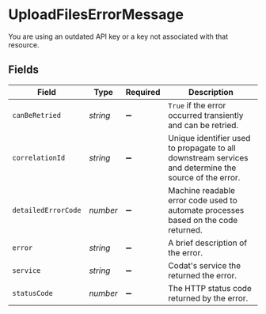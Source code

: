 # UploadFilesErrorMessage

You are using an outdated API key or a key not associated with that resource.


## Fields

| Field                                                                                                 | Type                                                                                                  | Required                                                                                              | Description                                                                                           |
| ----------------------------------------------------------------------------------------------------- | ----------------------------------------------------------------------------------------------------- | ----------------------------------------------------------------------------------------------------- | ----------------------------------------------------------------------------------------------------- |
| `canBeRetried`                                                                                        | *string*                                                                                              | :heavy_minus_sign:                                                                                    | `True` if the error occurred transiently and can be retried.                                          |
| `correlationId`                                                                                       | *string*                                                                                              | :heavy_minus_sign:                                                                                    | Unique identifier used to propagate to all downstream services and determine the source of the error. |
| `detailedErrorCode`                                                                                   | *number*                                                                                              | :heavy_minus_sign:                                                                                    | Machine readable error code used to automate processes based on the code returned.                    |
| `error`                                                                                               | *string*                                                                                              | :heavy_minus_sign:                                                                                    | A brief description of the error.                                                                     |
| `service`                                                                                             | *string*                                                                                              | :heavy_minus_sign:                                                                                    | Codat's service the returned the error.                                                               |
| `statusCode`                                                                                          | *number*                                                                                              | :heavy_minus_sign:                                                                                    | The HTTP status code returned by the error.                                                           |